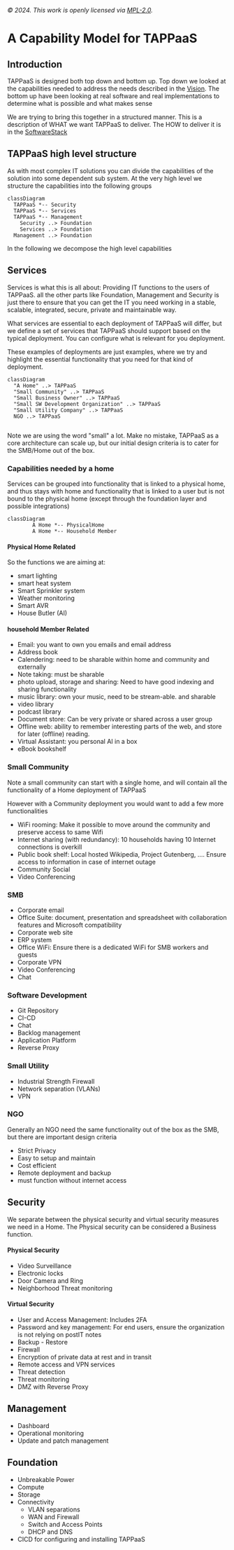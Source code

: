 *© 2024. This work is openly licensed via [MPL-2.0](https://mozilla.org/MPL/2.0/.).*

# A Capability Model for TAPPaaS

## Introduction

TAPPaaS is designed both top down and bottom up. Top down we looked at the capabilities needed to address the needs described in the [Vision](../Vision.md). The bottom up have been looking at real software and real implementations to determine what is possible and what makes sense

We are trying to bring this together in a structured manner. This is a description of WHAT we want TAPPaaS to deliver. The HOW to deliver it is in the [SoftwareStack](TheSoftwareStack.md)

## TAPPaaS high level structure

As with most complex IT solutions you can divide the capabilities of the solution into some dependent sub system.
At the very high level we structure the capabilities into the following groups

```mermaid
classDiagram
  TAPPaaS *-- Security
  TAPPaaS *-- Services
  TAPPaaS *-- Management
	Security ..> Foundation
	Services ..> Foundation
  Management ..> Foundation
```

In the following we decompose the high level capabilities

## Services

Services is what this is all about: Providing IT functions to the users of TAPPaaS. all the other parts like Foundation, Management and Security is just there to ensure that you can get the IT you need working in a stable, scalable, integrated, secure, private and maintainable way.

What services are essential to each deployment of TAPPaaS will differ, but we define a set of services that TAPPaaS should support based on the typical deployment. You can configure what is relevant for you deployment.

These examples of deployments are just examples, where we try and highlight the essential functionality that you need for that kind of deployment. 

```mermaid
classDiagram
  "A Home" ..> TAPPaaS
  "Small Community" ..> TAPPaaS
  "Small Business Owner" ..> TAPPaaS
  "Small SW Development Organization" ..> TAPPaaS
  "Small Utility Company" ..> TAPPaaS
  NGO ..> TAPPaaS
  
```

Note we are using the word "small" a lot. Make no mistake, TAPPaaS as a core architecture can scale up, but our initial design criteria is to cater for the SMB/Home out of the box.

### Capabilities needed by a home

Services can be grouped into functionality that is linked to a physical home, and thus stays with home and functionality that is linked to a user but is not bound to the physical home (except through the foundation layer and possible integrations)

```mermaid
classDiagram
		A Home *-- PhysicalHome
		A Home *-- Household Member
```

#### Physical Home Related

So the functions we are aiming at:

- smart lighting
- smart heat system
- Smart Sprinkler system
- Weather monitoring
- Smart AVR
- House Butler (AI)

#### household Member Related

- Email: you want to own you emails and email address
- Address book
- Calendering: need to be sharable within home and community and externally
- Note taking: must be sharable
- photo upload, storage and sharing: Need to have good indexing and sharing functionality
- music library: own your music, need to be stream-able. and sharable
- video library
- podcast library
- Document store: Can be very private or shared across a user group
- Offline web: ability to remember interesting parts of the web, and store for later (offline) reading.
- Virtual Assistant: you personal AI in a box
- eBook bookshelf


### Small Community

Note a small community can start with a single home, and will contain all the functionality of a Home deployment of TAPPaaS

However with a Community deployment you would want to add a few more functionalities

- WiFi rooming: Make it possible to move around the community and preserve access to same Wifi
- Internet sharing (with redundancy): 10 households having 10 Internet connections is overkill
- Public book shelf: Local hosted Wikipedia, Project Gutenberg, .... Ensure access to information in case of internet outage
- Community Social
- Video Conferencing

### SMB

- Corporate email
- Office Suite: document, presentation and spreadsheet with collaboration features and Microsoft compatibility
- Corporate web site
- ERP system
- Office WiFi: Ensure there is a dedicated WiFi for SMB workers and guests
- Corporate VPN
- Video Conferencing
- Chat

### Software Development

- Git Repository
- CI-CD
- Chat
- Backlog management
- Application Platform
- Reverse Proxy

### Small Utility

- Industrial Strength Firewall
- Network separation (VLANs)
- VPN

### NGO

Generally an NGO need the same functionality out of the box as the SMB, but there are important design criteria
- Strict Privacy
- Easy to setup and maintain
- Cost efficient
- Remote deployment and backup
- must function without internet access

## Security

We separate between the physical security and virtual security measures we need in a Home.
The Physical security can be considered a Business function. 

#### Physical Security

- Video Surveillance
- Electronic locks
- Door Camera and Ring
- Neighborhood Threat monitoring

#### Virtual Security

- User and Access Management: Includes 2FA
- Password and key management: For end users, ensure the organization is not relying on postIT notes
- Backup - Restore
- Firewall
- Encryption of private data at rest and in transit
- Remote access and VPN services
- Threat detection
- Threat monitoring
- DMZ with Reverse Proxy

## Management

- Dashboard
- Operational monitoring
- Update and patch management

## Foundation

- Unbreakable Power
- Compute
- Storage
- Connectivity 
  - VLAN separations
  - WAN and Firewall
  - Switch and Access Points
  - DHCP and DNS
- CICD for configuring and installing TAPPaaS
